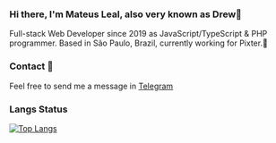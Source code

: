 ### Hi there, I'm Mateus Leal, also very known as Drew👻

Full-stack Web Developer since 2019 as JavaScript/TypeScript & PHP programmer. Based in São Paulo, Brazil, currently working for Pixter.🧠

### Contact 💬

Feel free to send me a message in [Telegram](https://t.me/drew_d)


### Langs Status

[![Top Langs](https://github-readme-stats.vercel.app/api/top-langs/?username=mateus228leal)](https://github.com/anuraghazra/github-readme-stats)
<!--
**mateus228leal/mateus228leal** is a ✨ _special_ ✨ repository because its `README.md` (this file) appears on your GitHub profile.

Here are some ideas to get you started:

- 🔭 I’m currently working on ...
- 🌱 I’m currently learning ...
- 👯 I’m looking to collaborate on ...
- 🤔 I’m looking for help with ...
- 💬 Ask me about ...
- 📫 How to reach me: ...
- 😄 Pronouns: ...
⚡ Fun fact: teste...
-->
